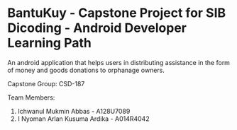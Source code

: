 # BantuKuy - Capstone Project for SIB Dicoding - Android Developer Learning Path
 An android application that helps users in distributing assistance in the form of money and goods donations to orphanage owners.

Capstone Group: CSD-187

Team Members:
1. Ichwanul Mukmin Abbas - A128U7089
2. I Nyoman Arlan Kusuma Ardika - A014R4042
